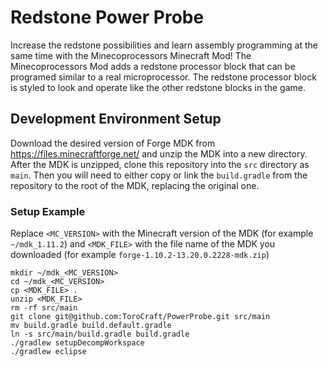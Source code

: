 
# Redstone Power Probe

Increase the redstone possibilities and learn assembly programming at the same time with the Minecoprocessors Minecraft Mod! The Minecoprocessors Mod adds a redstone processor block that can be programed similar to a real microprocessor.  The redstone processor block is styled to look and operate like the other redstone blocks in the game.


## Development Environment Setup
Download the desired version of Forge MDK from https://files.minecraftforge.net/ and unzip the MDK into a new directory. After the MDK is unzipped, clone this repository into the `src` directory as `main`. Then you will need to either copy or link the `build.gradle` from the repository to the root of the MDK, replacing the original one. 

### Setup Example
Replace `<MC_VERSION>` with the Minecraft version of the MDK (for example `~/mdk_1.11.2`) and `<MDK_FILE>` with the file name of the MDK you downloaded (for example `forge-1.10.2-13.20.0.2228-mdk.zip`)

```
mkdir ~/mdk_<MC_VERSION>
cd ~/mdk_<MC_VERSION>
cp <MDK_FILE> .
unzip <MDK_FILE>
rm -rf src/main
git clone git@github.com:ToroCraft/PowerProbe.git src/main
mv build.gradle build.default.gradle
ln -s src/main/build.gradle build.gradle
./gradlew setupDecompWorkspace
./gradlew eclipse
```

